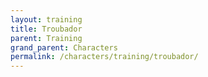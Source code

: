 ```yaml
---
layout: training
title: Troubador
parent: Training
grand_parent: Characters
permalink: /characters/training/troubador/
---
```

